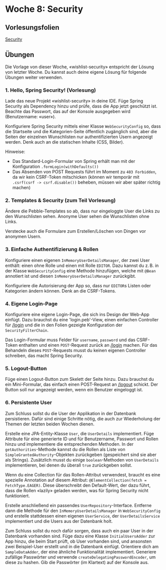 # Woche 8: Security

## Vorlesungsfolien

[Security](Security.pdf)


## Übungen

Die Vorlage von dieser Woche, «wishlist-security» entspricht der Lösung von letzter Woche. Du kannst auch deine eigene Lösung für folgende Übungen weiter verwenden.


### 1. Hello, Spring Security! (Vorlesung)

Lade das neue Projekt «wishlist-security» in deine IDE. Füge Spring Security als Dependency hinzu und prüfe, dass die App jetzt geschützt ist. Beachte das Passwort, das auf der Konsole ausgegeben wird (Benutzername: «user»).

Konfiguriere Spring Security mittels einer Klasse `WebSecurityConfig` so, dass die Startseite und die Kategorien-Seite öffentlich zugänglich sind, aber die Seiten der einzelnen Wunschlisten nur authentifizierten Usern angezeigt werden. Denk auch an die statischen Inhalte (CSS, Bilder).

Hinweise:

* Das Standard-Login-Formular von Spring erhält man mit der Konfiguration `.formLogin(withDefaults())`
* Das Absenden von POST Requests führt im Moment zu `403 Forbidden`, da wir kein CSRF-Token mitschicken (können wir temporär mit `.csrf(csrf -> csrf.disable())` beheben, müssen wir aber später richtig machen)


### 2. Templates & Security (zum Teil Vorlesung)

Ändere die Pebble-Templates so ab, dass nur eingeloggte User die Links zu den Wunschlisten sehen. Anonyme User sehen die Wunschlisten ohne Links.

Verstecke auch die Formulare zum Erstellen/Löschen von Dingen vor anonymen Usern.


### 3. Einfache Authentifizierung & Rollen

Konfiguriere einen eigenen `InMemoryUserDetailsManager`, der zwei User enthält: einen ohne Rolle und einen mit Rolle `EDITOR`. Dazu kannst du z. B. in der Klasse `WebSecurityConfig` eine Methode hinzufügen, welche mit `@Bean` annotiert ist und diesen `InMemoryUserDetailsManager` zurückgibt.

Konfiguriere die Autorisierung der App so, dass nur `EDITOR`s Listen oder Kategorien ändern können. Denk an die CSRF-Tokens.


### 4. Eigene Login-Page

Konfiguriere eine eigene Login-Page, die sich ins Design der Web-App einfügt. Dazu brauchst du eine 'login.peb'-View, einen einfachen Controller für [/login](http://localhost:8080/login) und die in den Folien gezeigte Konfiguration der `SecurityFilterChain`.

Das Login-Formular muss Felder für `username`, `password` und das CSRF-Token enthalten und einen `POST`-Request zurück an [/login](http://localhost:8080/login) machen. Für das Behandeln dieses `POST`-Requests musst du keinen eigenen Controller schreiben, das macht Spring Security.


### 5. Logout-Button

Füge einen Logout-Button zum Skelett der Seite hinzu. Dazu brauchst du ein Mini-Formular, das einfach einen POST-Request an [/logout](http://localhost:8080/logout) schickt. Der Button soll nur angezeigt werden, wenn ein Benutzer eingeloggt ist.


### 6. Persistente User

Zum Schluss sollst du die User der Applikation in der Datenbank persistieren. Dafür sind einige Schritte nötig, die auch zur Wiederholung der Themen der letzten beiden Wochen dienen.

Erstelle eine JPA-Entity-Klasse `User`, die `UserDetails` implementiert. Füge Attribute für eine generierte ID und für Benutzername, Passwort und Rollen hinzu und implementiere die entsprechenden Methoden. In der `getAuthorities`-Methode kannst du die Rollen als Liste von `SimpleGrantedAuthority`-Objekten zurückgeben (gespeichert sind sie aber als Strings). Zusätzlich musst du einige `boolean`-Methoden von `UserDetails` implementieren, bei denen du überall `true` zurückgeben sollst.

Wenn du eine Collection für das Rollen-Attribut verwendest, braucht es eine spezielle Annotation auf diesem Attribut: `@ElementCollection(fetch = FetchType.EAGER)`. Diese überschreibt den Default-Wert, der dazu führt, dass die Rollen «lazily» geladen werden, was für Spring Security nicht funktioniert.

Erstelle anschließend ein passendes `UserRepository`-Interface. Entferne dann die Methode für den `InMemoryUserDetailsManager` in `WebSecurityConfig` und erstelle stattdessen einen eigenen `UserService`, der `UserDetailsService` implementiert und die Users aus der Datenbank holt.

Zum Schluss sollst du noch dafür sorgen, dass auch ein paar User in der Datenbank vorhanden sind. Füge dazu eine Klasse `InitialUsersAdder` zur App hinzu, die beim Start prüft, ob User vorhanden sind, und ansonsten zwei Beispiel-User erstellt und in die Datenbank einfügt. Orientiere dich am `SampleDataAdder`, der eine ähnliche Funktionalität implementiert. Generiere zufällige Passwörter und verwende `createDelegatingPasswordEncoder`, um diese zu hashen. Gib die Passwörter (im Klartext) auf der Konsole aus.
